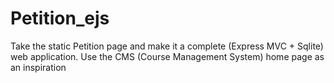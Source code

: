 # Petition_ejs
Take the static Petition page and make it a complete (Express MVC + Sqlite) web application. Use the CMS (Course Management System) home page as an inspiration
